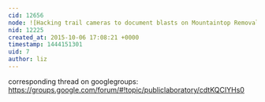 ```yaml
---
cid: 12656
node: ![Hacking trail cameras to document blasts on Mountaintop Removal sites](../notes/LauraChipley/09-18-2015/hacking-trail-cameras-to-document-blasts-on-mountaintop-removal-sites)
nid: 12225
created_at: 2015-10-06 17:08:21 +0000
timestamp: 1444151301
uid: 7
author: liz
---
```


corresponding thread on googlegroups: https://groups.google.com/forum/#!topic/publiclaboratory/cdtKQCIYHs0